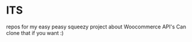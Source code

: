 # ITS

repos for my easy peasy squeezy project about Woocommerce API's
Can clone that if you want :)
